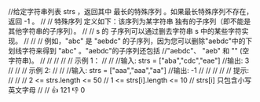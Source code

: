 //给定字符串列表 strs ，返回其中 最长的特殊序列 。如果最长特殊序列不存在，返回 -1 。 
//
// 特殊序列 定义如下：该序列为某字符串 独有的子序列（即不能是其他字符串的子序列）。 
//
// s 的 子序列可以通过删去字符串 s 中的某些字符实现。 
//
// 
// 例如，"abc" 是 "aebdc" 的子序列，因为您可以删除"aebdc"中的下划线字符来得到 "abc" 。"aebdc"的子序列还包括
//"aebdc"、 "aeb" 和 "" (空字符串)。 
// 
//
// 
//
// 示例 1： 
//
// 
//输入: strs = ["aba","cdc","eae"]
//输出: 3
// 
//
// 示例 2: 
//
// 
//输入: strs = ["aaa","aaa","aa"]
//输出: -1
// 
//
// 
//
// 提示: 
//
// 
// 2 <= strs.length <= 50 
// 1 <= strs[i].length <= 10 
// strs[i] 只包含小写英文字母 
// 
// 👍 121 👎 0
